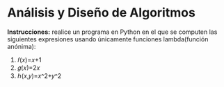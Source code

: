 # Análisis y Diseño de Algoritmos

**Instrucciones:** realice un programa en Python en el que se computen las siguientes expresiones usando únicamente funciones lambda(función anónima):

1. 𝑓(𝑥)=𝑥+1
2. 𝑔(𝑥)=2𝑥
3. ℎ(𝑥,𝑦)=𝑥^2+𝑦^2
